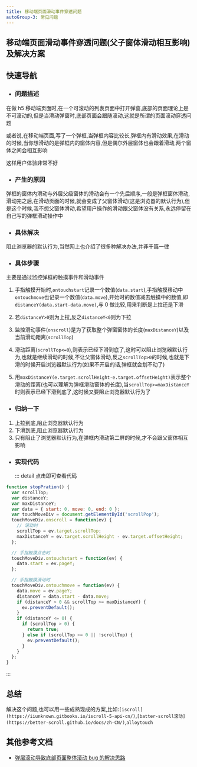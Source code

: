 ```yaml
---
title: 移动端页面滑动事件穿透问题
autoGroup-3: 常见问题
---
```


## 移动端页面滑动事件穿透问题(父子窗体滑动相互影响)及解决方案

## 快速导航

<TOC />

- ### 问题描述

在做 h5 移动端页面时,在一个可滚动的列表页面中打开弹窗,底部的页面理论上是不可滚动的,但是当滑动弹窗时,底部页面会跟随滚动,这就是所谓的页面滚动穿透问题

或者说,在移动端页面,写了一个弹框,当弹框内容比较长,弹框内有滑动效果,在滑动的时候,当你想滑动的是弹框内的窗体内容,但是偶尔外层窗体也会跟着滑动,两个窗体之间会相互影响

这样用户体验非常不好

- ### 产生的原因

弹框的窗体内滑动与外层父级窗体的滑动会有一个先后顺序,一般是弹框窗体滑动,滑动完之后,在滑动页面的时候,就会变成了父窗体滑动(这是浏览器的默认行为),但是这个时候,我不想父窗体滑动,希望用户操作的滑动跟父窗体没有关系,永远停留在自己写的弹框滑动操作中

- ### 具体解决

阻止浏览器的默认行为,当然网上也介绍了很多种解决办法,并非千篇一律

- ### 具体步骤

主要是通过监控弹框的触摸事件和滑动事件

1. 手指触摸开始时,`ontouchstart`记录一个数值(`data.start`),手指触摸移动中`ontouchmove`也记录一个数值(`data.move`),开始时的数值减去触摸中的数值,即`distanceY(data.start-data.move)`,与 0 做比较,用来判断是上拉还是下滑

2. 若`distanceY>0`则为上拉,反之`distanceY<0`则为下拉
3. 监控滑动事件(`onscroll`)是为了获取整个弹窗窗体的长度(`maxDistanceY`)以及当前滑动距离(`scrollTop`)
4. 滑动距离(`scrollTop<=0`),则表示已经下滑到底了,这时可以阻止浏览器默认行为,也就是继续滑动的时候,不让父窗体滑动,反之`scrollTop>0`的时候,也就是下滑的时候开启浏览器默认行为(如果不开启的话,弹框就会划不动了)
5. 用`maxDistanceY(e.target.scrollHeight-e.target.offsetHeight)`表示整个滑动的距离(也可以理解为弹框滑动窗体的长度),当`scrollTop>=maxDistanceY`时则表示已经下滑到底了,这时候又要阻止浏览器默认行为了

- ### 归纳一下

1. 上拉到底,阻止浏览器默认行为
2. 下滑到底,阻止浏览器默认行为
3. 只有阻止了浏览器默认行为,在弹框内滑动第二屏的时候,才不会跟父窗体相互影响

- ### 实现代码
  ::: detail 点击即可查看代码

```js
function stopPration() {
  var scrollTop;
  var distanceY;
  var maxDistanceY;
  var data = { start: 0, move: 0, end: 0 };
  var touchMoveDiv = document.getElementById('scrollPop');
  touchMoveDiv.onscroll = function(ev) {
    // 滚动时
    scrollTop = ev.target.scrollTop;
    maxDistanceY = ev.target.scrollHeight - ev.target.offsetHeight;
  };

  // 手指触摸点击时
  touchMoveDiv.ontouchstart = function(ev) {
    data.start = ev.pageY;
  };

  // 手指触摸滑动时
  touchMoveDiv.ontouchmove = function(ev) {
    data.move = ev.pageY;
    distanceY = data.start - data.move;
    if (distanceY > 0 && scrollTop >= maxDistanceY) {
      ev.preventDefault();
    }
    if (distanceY <= 0) {
      if (scrollTop > 0) {
        return true;
      } else if (scrollTop <= 0 || !scrollTop) {
        ev.preventDefault();
      }
    }
  };
}
```

:::

## 总结

解决这个问题,也可以用一些成熟现成的方案,比如:`[iscroll](https://iiunknown.gitbooks.io/iscroll-5-api-cn/)`,`[batter-scroll滚动](https://better-scroll.github.io/docs/zh-CN/)`,`alloytouch`

## 其他参考文档

- [弹层滚动导致底部页面整体滚动 bug 的解决思路](https://github.com/zuopf769/notebook/blob/master/fe/%E7%A7%BB%E5%8A%A8%E7%AB%AFtochscroll%E6%BB%9A%E5%8A%A8/README.md)

